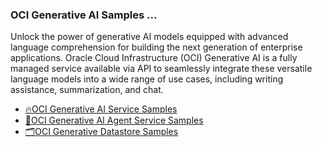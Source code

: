 ### OCI Generative AI Samples ...

Unlock the power of generative AI models equipped with advanced language comprehension for building the next generation of enterprise applications. Oracle Cloud Infrastructure (OCI) Generative AI is a fully managed service available via API to seamlessly integrate these versatile language models into a wide range of use cases, including writing assistance, summarization, and chat.

- [🔥OCI Generative AI Service Samples](./genai_service/readme.md)
- [💬OCI Generative AI Agent Service Samples](./genai_agent_service/readme.md)
- [🗂️OCI Generative Datastore Samples](./genai_datastores/readme.md)

